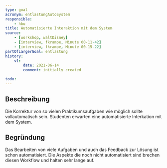 ```yaml
---
type: goal
acronym: entlastungAutoSystem
responsible: 
    - hbu
title: Automatisierte Interaktion mit dem System
source: 
    - [workshop, waltDisney]
    - [interview, fkrampe, Minute 00-11-42]
    - [interview, fkrampe, Minute 00-15-22]
partOfLargerGoal: entlastung
history:
    v1:
        date: 2021-06-14
        comment: initially created

todo:
---
```


## Beschreibung

Die Korrektur von so vielen Praktikumsaufgaben wie möglich sollte vollautomatisch sein.
Studenten erwarten eine automatisierte Interkation mit dem System.

## Begründung

Das Bearbeiten von viele Aufgaben und auch das Feedback zur Lösung ist schon automatisiert. Die Aspekte die noch nicht automatisiert sind brechen diesen Workflow und halten sehr lange auf.
